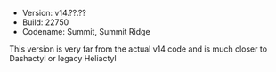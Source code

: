- Version: v14.??.??
- Build: 22750
- Codename: Summit, Summit Ridge

This version is very far from the actual v14 code and is much closer to Dashactyl or legacy Heliactyl
